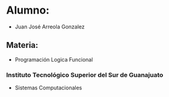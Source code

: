 # Alumno:
- Juan José Arreola Gonzalez
## Materia:
- Programación Logica Funcional
### Instituto Tecnológico Superior del Sur de Guanajuato
- Sistemas Computacionales
